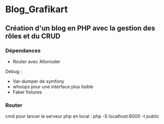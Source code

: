 # Blog_Grafikart

## Création d'un blog en PHP avec la gestion des rôles et du CRUD

### Dépendances 

- Router avec Altorouter 

Debug :

- Var-dumper de symfony
- whoops pour une interface plus lisible
- Faker fixtures


### Router

cmd pour lancer le serveur php en local : php -S localhost:8000 -t public
